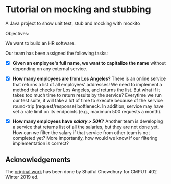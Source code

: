 # Tutorial on mocking and stubbing

A Java project to show unit test, stub and mocking with mockito

Objectives:

We want to build an HR software.

Our team has been assigned the following tasks:

- [X] **Given an employee's full name, we want to capitalize the name** without depending on any external service.

  
- [X] **How many employees are from Los Angeles?** There is an online service that
returns a list of all employees' addresses! We need to implement a method that checks for Los Angeles, and returns the list. But what
if it takes too much time to return results by the service? Everytime we run our test suite, it will take a lot of time to execute because of the
service round-trip (request/response) bottleneck. In addition, service may have
set a rate limit on its endpoints (e.g., maximum 500 requests a month).


- [X] **How many employees have _salary > 50K_?** Another team is developing a service
that returns list of all the salaries, but they are not done yet. How can
we filter the salary if that service from other team is not completed yet?
More importantly, how would we know if our filtering implementation is
correct?


## Acknowledgements

The [original work](https://github.com/cmput402-w19/Week2LabMocking) has been
done by Shaiful Chowdhury for CMPUT 402 Winter 2019 ed.

